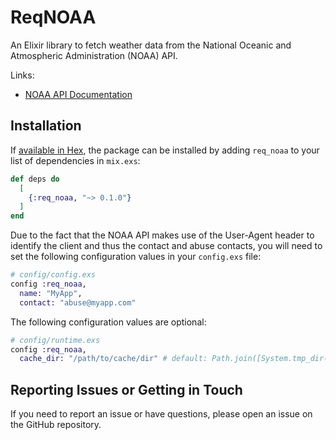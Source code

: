 # ReqNOAA

An Elixir library to fetch weather data from the National Oceanic and Atmospheric Administration (NOAA) API.

Links:
- [NOAA API Documentation](https://www.weather.gov/documentation/services-web-api)

## Installation

If [available in Hex](https://hex.pm/docs/publish), the package can be installed
by adding `req_noaa` to your list of dependencies in `mix.exs`:

```elixir
def deps do
  [
    {:req_noaa, "~> 0.1.0"}
  ]
end
```

Due to the fact that the NOAA API makes use of the User-Agent header to identify the client and thus the contact and abuse contacts, you will need to set the following configuration values in your `config.exs` file:

```elixir
# config/config.exs
config :req_noaa,
  name: "MyApp",
  contact: "abuse@myapp.com"
```

The following configuration values are optional:

```elixir
# config/runtime.exs
config :req_noaa,
  cache_dir: "/path/to/cache/dir" # default: Path.join([System.tmp_dir(), "req_noaa"])
```

## Reporting Issues or Getting in Touch
If you need to report an issue or have questions, please open an issue on the GitHub repository.
